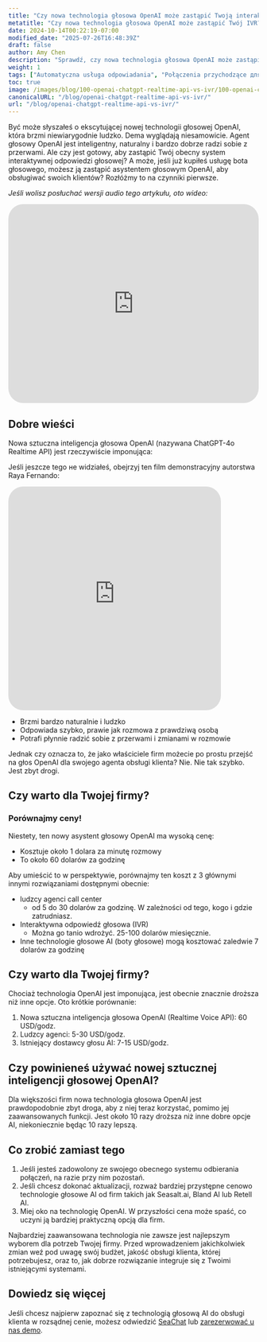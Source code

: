 ```yaml
---
title: "Czy nowa technologia głosowa OpenAI może zastąpić Twoją interaktywną odpowiedź głosową (IVR)?"
metatitle: "Czy nowa technologia głosowa OpenAI może zastąpić Twój IVR?"
date: 2024-10-14T00:22:19-07:00
modified_date: "2025-07-26T16:48:39Z"
draft: false
author: Amy Chen
description: "Sprawdź, czy nowa technologia głosowa OpenAI może zastąpić Twój obecny system interaktywnej odpowiedzi głosowej."
weight: 1
tags: ["Automatyczna usługa odpowiadania", "Połączenia przychodzące для małych firm", "SeaChat", "Głosowa sztuczna inteligencja"]
toc: true
image: /images/blog/100-openai-chatgpt-realtime-api-vs-ivr/100-openai-chatgpt-realtime-api-vs-ivr.png
canonicalURL: "/blog/openai-chatgpt-realtime-api-vs-ivr/"
url: "/blog/openai-chatgpt-realtime-api-vs-ivr/"
---
```


Być może słyszałeś o ekscytującej nowej technologii głosowej OpenAI, która brzmi niewiarygodnie ludzko. Dema wyglądają niesamowicie. Agent głosowy OpenAI jest inteligentny, naturalny i bardzo dobrze radzi sobie z przerwami. Ale czy jest gotowy, aby zastąpić Twój obecny system interaktywnej odpowiedzi głosowej? A może, jeśli już kupiłeś usługę bota głosowego, możesz ją zastąpić asystentem głosowym OpenAI, aby obsługiwać swoich klientów? Rozłóżmy to na czynniki pierwsze.

*Jeśli wolisz posłuchać wersji audio tego artykułu, oto wideo:*

<iframe width="100%" height="400" src="https://www.youtube.com/embed/?v=DgX6F711ceA&list=PL8K7_LTqly46agqJW2quG5Vsylt5os1Al" title="YouTube video player" frameborder="0" allow="accelerometer; autoplay; clipboard-write; encrypted-media; gyroscope; picture-in-picture" allowfullscreen style="border-radius: 30px;"></iframe>

## Dobre wieści

Nowa sztuczna inteligencja głosowa OpenAI (nazywana ChatGPT-4o Realtime API) jest rzeczywiście imponująca:

Jeśli jeszcze tego не widziałeś, obejrzyj ten film demonstracyjny autorstwa Raya Fernando:

<iframe width="85%" height="450px" src="https://www.youtube.com/embed/M8-bsaaLLyg" title="Live: OpenAI 2024 Realtime Voice API Demo - Dev Day Exclusive" frameborder="0" allow="accelerometer; autoplay; clipboard-write; encrypted-media; gyroscope; picture-in-picture" allowfullscreen style="border-radius: 30px;"></iframe>

- Brzmi bardzo naturalnie i ludzko
- Odpowiada szybko, prawie jak rozmowa z prawdziwą osobą
- Potrafi płynnie radzić sobie z przerwami i zmianami w rozmowie

Jednak czy oznacza to, że jako właściciele firm możecie po prostu przejść na głos OpenAI dla swojego agenta obsługi klienta? Nie. Nie tak szybko. Jest zbyt drogi.

## Czy warto dla Twojej firmy?
### Porównajmy ceny!

Niestety, ten nowy asystent głosowy OpenAI ma wysoką cenę:

- Kosztuje około 1 dolara za minutę rozmowy
- To około 60 dolarów za godzinę

Aby umieścić to w perspektywie, porównajmy ten koszt z 3 głównymi innymi rozwiązaniami dostępnymi obecnie:

- ludzcy agenci call center
  - od 5 do 30 dolarów za godzinę. W zależności od tego, kogo i gdzie zatrudniasz.
- Interaktywna odpowiedź głosowa (IVR)
  - Można go tanio wdrożyć. 25-100 dolarów miesięcznie.
- Inne technologie głosowe AI (boty głosowe) mogą kosztować zaledwie 7 dolarów za godzinę

## Czy warto dla Twojej firmy?

Chociaż technologia OpenAI jest imponująca, jest obecnie znacznie droższa niż inne opcje. Oto krótkie porównanie:

1. Nowa sztuczna inteligencja głosowa OpenAI (Realtime Voice API): 60 USD/godz.
2. Ludzcy agenci: 5-30 USD/godz.
3. Istniejący dostawcy głosu AI: 7-15 USD/godz.

## Czy powinieneś używać nowej sztucznej inteligencji głosowej OpenAI?

Dla większości firm nowa technologia głosowa OpenAI jest prawdopodobnie zbyt droga, aby z niej teraz korzystać, pomimo jej zaawansowanych funkcji. Jest około 10 razy droższa niż inne dobre opcje AI, niekoniecznie będąc 10 razy lepszą.

## Co zrobić zamiast tego

1. Jeśli jesteś zadowolony ze swojego obecnego systemu odbierania połączeń, na razie przy nim pozostań.
2. Jeśli chcesz dokonać aktualizacji, rozważ bardziej przystępne cenowo technologie głosowe AI od firm takich jak Seasalt.ai, Bland AI lub Retell AI.
3. Miej oko na technologię OpenAI. W przyszłości cena może spaść, co uczyni ją bardziej praktyczną opcją dla firm.

Najbardziej zaawansowana technologia nie zawsze jest najlepszym wyborem dla potrzeb Twojej firmy. Przed wprowadzeniem jakichkolwiek zmian weź pod uwagę swój budżet, jakość obsługi klienta, której potrzebujesz, oraz to, jak dobrze rozwiązanie integruje się z Twoimi istniejącymi systemami.

## Dowiedz się więcej
Jeśli chcesz najpierw zapoznać się z technologią głosową AI do obsługi klienta w rozsądnej cenie, możesz odwiedzić [SeaChat](https://chat.seasalt.ai/?utm_source=blog/) lub [zarezerwować u nas demo](https://meetings.hubspot.com/seasalt-ai/seasalt-meeting).
